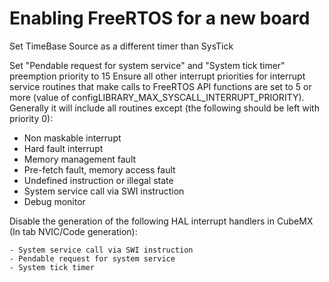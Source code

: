 Enabling FreeRTOS for a new board
=================================

Set TimeBase Source as a different timer than SysTick

Set "Pendable request for system service" and "System tick timer" preemption priority to 15
Ensure all other interrupt priorities for interrupt service routines that make
calls to FreeRTOS API functions are set to 5 or more (value of
configLIBRARY_MAX_SYSCALL_INTERRUPT_PRIORITY). Generally it will include all
routines except (the following should be left with priority 0):
 - Non maskable interrupt
 - Hard fault interrupt
 - Memory management fault
 - Pre-fetch fault, memory access fault
 - Undefined instruction or illegal state
 - System service call via SWI instruction
 - Debug monitor

Disable the generation of the following HAL interrupt handlers in CubeMX (In tab NVIC/Code generation):

    - System service call via SWI instruction
    - Pendable request for system service
    - System tick timer
